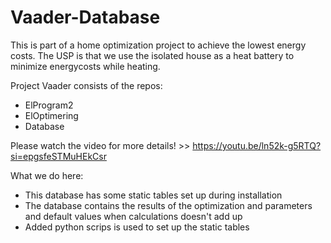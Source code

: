 # Vaader-Database
This is part of a home optimization project to achieve the lowest energy costs. The USP is that we use the isolated house as a heat battery to minimize energycosts while heating.

Project Vaader consists of the repos:
- ElProgram2
- ElOptimering
- Database

Please watch the video for more details! >> https://youtu.be/ln52k-g5RTQ?si=epgsfeSTMuHEkCsr

What we do here:
- This database has some static tables set up during installation
- The database contains the results of the optimization and parameters and default values when calculations doesn't add up
- Added python scrips is used to set up the static tables
